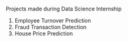 Projects made during Data Science Internship
1. Employee Turnover Prediction
2. Fraud Transaction Detection
3. House Price Prediction
